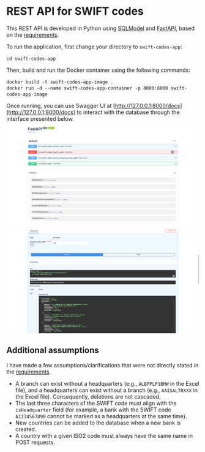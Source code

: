 # REST API for SWIFT codes

This REST API is developed in Python using [SQLModel](https://sqlmodel.tiangolo.com/) and [FastAPI](https://fastapi.tiangolo.com/), based on the [requirements](task_requirements/task_requirements.pdf).

To run the application, first change your directory to `swift-codes-app`:

```
cd swift-codes-app
```

Then, build and run the Docker container using the following commands:

```
docker build -t swift-codes-app-image .
docker run -d --name swift-codes-app-container -p 8000:8000 swift-codes-app-image
```

Once running, you can use Swagger UI at [http://127.0.0.1:8000/docs](http://127.0.0.1:8000/docs) to interact with the database through the interface presented below.
![example of Swagger UI main page](images/swagger_ui_main_page.png)
![result of querying the API with ISO2 code PL](images/swagger_ui_query_results.png)

## Additional assumptions
I have made a few assumptions/clarifications that were not directly stated in the [requirements](task_requirements/task_requirements.pdf).

- A branch can exist without a headquarters (e.g., `ALBPPLP1BMW` in the Excel file), and a headquarters can exist without a branch (e.g., `AAISALTRXXX` in the Excel file). Consequently, deletions are not cascaded.
- The last three characters of the SWIFT code must align with the `isHeadquarter` field (for example, a bank with the SWIFT code `A1234567890` cannot be marked as a headquarters at the same time).
- New countries can be added to the database when a new bank is created.
- A country with a given ISO2 code must always have the same name in POST requests.